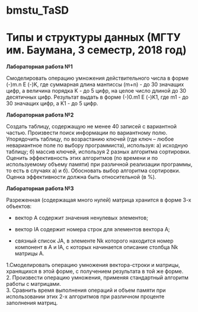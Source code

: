 # bmstu_TaSD
# Типы и структуры данных (МГТУ им. Баумана, 3 семестр, 2018 год)

**Лабораторная работа №1**

Смоделировать операцию умножения действительного числа в форме (-)m.n Е (-)K, где суммарная длина мантиссы (m+n) - до 30 значащих цифр, а величина порядка K - до 5 цифр, на целое число длиной до 30 десятичных цифр. Результат выдать в форме (-)0.m1 Е (-)K1, где m1 - до 30 значащих цифр, а K1 - до 5 цифр.

**Лабораторная работа №2**

Создать таблицу, содержащую не менее 40 записей с вариантной частью. Произвести поиск информации по вариантному полю. Упорядочить таблицу, по возрастанию ключей (где ключ – любое невариантное поле по выбору программиста), используя: а) исходную таблицу; б) массив ключей, используя 2 разных алгоритма сортировки. Оценить эффективность этих алгоритмов (по времени и по используемому объему памяти) при различной реализации программы, то есть в случаях а) и б). Обосновать выбор алгоритма сортировки. Оценка эффективности должна быть относительной (в %).  

**Лабораторная работа №3**

Разреженная (содержащая много нулей) матрица хранится в форме 3-х объектов:  

- вектор A содержит значения ненулевых элементов;  

- вектор IA содержит номера строк для элементов вектора A;  

- связный список JA, в элементе Nk которого находится номер компонент в A и IA, с которых начинается описание столбца Nk матрицы A.  

1.Смоделировать операцию умножения  вектора-строки и матрицы, хранящихся в этой форме, с получением результата в той же форме.  
2. Произвести операцию умножения, применяя  стандартный алгоритм работы с матрицами.  
3. Сравнить время выполнения операций и объем памяти при использовании этих 2-х алгоритмов при различном проценте заполнения матриц. 

